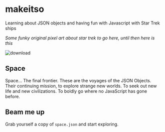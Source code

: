 # makeitso

Learning about JSON objects and having fun with Javascript with Star Trek ships

*Some funky original pixel art about star trek to go here, until then here is this*

![download](https://user-images.githubusercontent.com/16557524/81819201-e9add180-9526-11ea-9e32-d6d7f1f2484a.png)


## Space

Space... The final frontier. These are the voyages of the JSON Objects. Their continuing mission, to explore strange new worlds. To seek out new life and new civilizations. To boldly go where no JavaScript has gone before.


## Beam me up

Grab yourself a copy of `space.json` and start exploring. 
